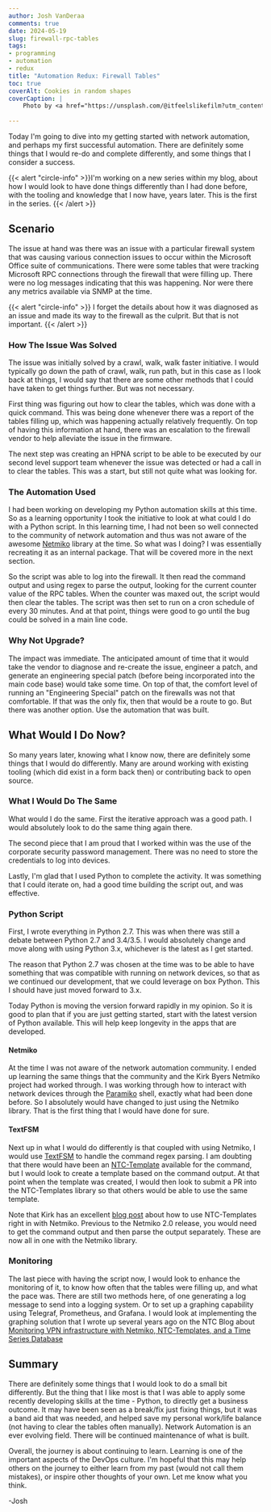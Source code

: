 ```yaml
---
author: Josh VanDeraa
comments: true
date: 2024-05-19
slug: firewall-rpc-tables
tags:
- programming
- automation
- redux
title: "Automation Redux: Firewall Tables"
toc: true
coverAlt: Cookies in random shapes
coverCaption: |
    Photo by <a href="https://unsplash.com/@itfeelslikefilm?utm_content=creditCopyText&utm_medium=referral&utm_source=unsplash">🇸🇮 Janko Ferlič</a> on <a href="https://unsplash.com/photos/photo-of-library-with-turned-on-lights-sfL_QOnmy00?utm_content=creditCopyText&utm_medium=referral&utm_source=unsplash">Unsplash</a>
  
---
```


Today I'm going to dive into my getting started with network automation, and perhaps my first successful automation. There are definitely some things that I would re-do and complete differently, and some things that I consider a success.

{{< alert "circle-info" >}}I'm working on a new series within my blog, about how I would look to have done things differently than I had done before, with the tooling and knowledge that I now have, years later. This is the first in the series. {{< /alert >}}

## Scenario

The issue at hand was there was an issue with a particular firewall system that was causing various connection issues to occur within the Microsoft Office suite of communications. There were some tables that were tracking Microsoft RPC connections through the firewall that were filling up. There were no log messages indicating that this was happening. Nor were there any metrics available via SNMP at the time.

{{< alert "circle-info" >}} I forget the details about how it was diagnosed as an issue and made its way to the firewall as the culprit. But that is not important. {{< /alert >}} 

### How The Issue Was Solved

The issue was initially solved by a crawl, walk, walk faster initiative. I would typically go down the path of crawl, walk, run path, but in this case as I look back at things, I would say that there are some other methods that I could have taken to get things further. But was not necessary.

First thing was figuring out how to clear the tables, which was done with a quick command. This was being done whenever there was a report of the tables filling up, which was happening actually relatively frequently. On top of having this information at hand, there was an escalation to the firewall vendor to help alleviate the issue in the firmware.

The next step was creating an HPNA script to be able to be executed by our second level support team whenever the issue was detected or had a call in to clear the tables. This was a start, but still not quite what was looking for.

### The Automation Used

I had been working on developing my Python automation skills at this time. So as a learning opportunity I took the initiative to look at what could I do with a Python script. In this learning time, I had not been so well connected to the community of network automation and thus was not aware of the awesome [Netmiko](https://pynet.twb-tech.com/blog/netmiko-python-library.html) library at the time. So what was I doing? I was essentially recreating it as an internal package. That will be covered more in the next section.

So the script was able to log into the firewall. It then read the command output and using regex to parse the output, looking for the current counter value of the RPC tables. When the counter was maxed out, the script would then clear the tables. The script was then set to run on a cron schedule of every 30 minutes. And at that point, things were good to go until the bug could be solved in a main line code.

### Why Not Upgrade?

The impact was immediate. The anticipated amount of time that it would take the vendor to diagnose and re-create the issue, engineer a patch, and generate an engineering special patch (before being incorporated into the main code base) would take some time. On top of that, the comfort level of running an "Engineering Special" patch on the firewalls was not that comfortable. If that was the only fix, then that would be a route to go. But there was another option. Use the automation that was built.

## What Would I Do Now?

So many years later, knowing what I know now, there are definitely some things that I would do differently. Many are around working with existing tooling (which did exist in a form back then) or contributing back to open source.

### What I Would Do The Same

What would I do the same. First the iterative approach was a good path. I would absolutely look to do the same thing again there.

The second piece that I am proud that I worked within was the use of the corporate security password management. There was no need to store the credentials to log into devices.

Lastly, I'm glad that I used Python to complete the activity. It was something that I could iterate on, had a good time building the script out, and was effective.

### Python Script

First, I wrote everything in Python 2.7. This was when there was still a debate between Python 2.7 and 3.4/3.5. I would absolutely change and move along with using Python 3.x, whichever is the latest as I get started.

The reason that Python 2.7 was chosen at the time was to be able to have something that was compatible with running on network devices, so that as we continued our development, that we could leverage on box Python. This I should have just moved forward to 3.x.

Today Python is moving the version forward rapidly in my opinion. So it is good to plan that if you are just getting started, start with the latest version of Python available. This will help keep longevity in the apps that are developed.

#### Netmiko

At the time I was not aware of the network automation community. I ended up learning the same things that the community and the Kirk Byers Netmiko project had worked through. I was working through how to interact with network devices through the [Paramiko](https://www.paramiko.org/) shell, exactly what had been done before. So I absolutely would have changed to just using the Netmiko library. That is the first thing that I would have done for sure.

#### TextFSM

Next up in what I would do differently is that coupled with using Netmiko, I would use [TextFSM](https://github.com/google/textfsm) to handle the command regex parsing. I am doubting that there would have been an [NTC-Template](https://ntc-templates.readthedocs.io/en/latest/) available for the command, but I would look to create a template based on the command output. At that point when the template was created, I would then look to submit a PR into the NTC-Templates library so that others would be able to use the same template.

Note that Kirk has an excellent [blog post](https://pynet.twb-tech.com/blog/netmiko-and-textfsm.html) about how to use NTC-Templates right in with Netmiko. Previous to the Netmiko 2.0 release, you would need to get the command output and then parse the output separately. These are now all in one with the Netmiko library.

### Monitoring

The last piece with having the script now, I would look to enhance the monitoring of it, to know how often that the tables were filling up, and what the pace was. There are still two methods here, of one generating a log message to send into a logging system. Or to set up a graphing capability using Telegraf, Prometheus, and Grafana. I would look at implementing the graphing solution that I wrote up several years ago on the NTC Blog about [Monitoring VPN infrastructure with Netmiko, NTC-Templates, and a Time Series Database](https://blog.networktocode.com/post/using_python_and_telegraf_for_metrics/)

## Summary

There are definitely some things that I would look to do a small bit differently. But the thing that I like most is that I was able to apply some recently developing skills at the time - Python, to directly get a business outcome. It may have been seen as a break/fix just fixing things, but it was a band aid that was needed, and helped save my personal work/life balance (not having to clear the tables often manually). Network Automation is an ever evolving field. There will be continued maintenance of what is built.

Overall, the journey is about continuing to learn. Learning is one of the important aspects of the DevOps culture. I'm hopeful that this may help others on the journey to either learn from my past (would not call them mistakes), or inspire other thoughts of your own. Let me know what you think.

-Josh
